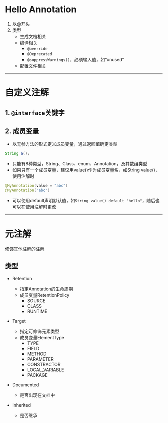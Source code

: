 
# Hello Annotation

1. 以@开头
2. 类型
	- 生成文档相关
	- 编译相关
		- `@override`
		- `@Deprecated`
		- `@suppressWarnings()`，必须输入值，如“unused”
	- 配置文件相关

***

# 自定义注解

## 1. `@interface`关键字

## 2. 成员变量

- 以无参方法的形式定义成员变量，通过返回值确定类型

``` Java
String a();
```

- 只能有8种类型，String、Class、enum、Annotation，及其数组类型
- 如果只有一个成员变量，建议用value()作为成员变量名，如String value()，使用注解时

``` java
@MyAnnotation(value = "abc")
@MyAnnotation("abc")
```

- 可以使用default声明默认值，如`String value() default "hello"`，随后也可以在使用注解时更改

***

# 元注解

修饰其他注解的注解

## 类型

- Retention
	- 指定Annotation的生命周期
	- 成员变量RetentionPolicy
		- SOURCE
		- CLASS
		- RUNTIME

- Target
	- 指定可修饰元素类型
	- 成员变量ElementType
		- TYPE
		- FIELD
		- METHOD
		- PARAMETER
		- CONSTRACTOR
		- LOCAL_VARIABLE
		- PACKAGE

- Documented
	- 是否出现在文档中

- Inherited
	- 是否继承